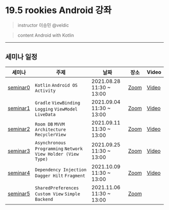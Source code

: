 # 19.5 rookies Android 강좌

> instructor 이승민 @veldic

> content Android with Kotlin

---

## 세미나 일정

| 세미나 | 주제 | 날짜 | 장소 | Video |
| --- | --- | --- | --- | --- |
| [seminar0](seminar_0) | `Kotlin` `Android OS` `Activity` | 2021.08.28  11:30 ~ 13:00 | [Zoom](https://snu-ac-kr.zoom.us/j/9990095624) | [Video](https://youtu.be/orCngfd8_20) |
| [seminar1](seminar_1) | `Gradle` `ViewBinding` `Logging` `ViewModel` `LiveData` | 2021.09.04  11:30 ~ 13:00 | [Zoom](https://snu-ac-kr.zoom.us/j/9990095624) | [Video](https://youtu.be/ExkERcY1FyM) |
| [seminar2](seminar_2) | `Room DB` `MVVM Architecture` `RecyclerView` | 2021.09.11  11:30 ~ 13:00 | [Zoom](https://snu-ac-kr.zoom.us/j/9990095624) | [Video](https://youtu.be/Qg6Y2dfL7_k) |
| [seminar3](seminar_3) | `Asynchronous Programming` `Network` `View Holder (View Type)` | 2021.09.25  11:30 ~ 13:00 | [Zoom](https://snu-ac-kr.zoom.us/j/9990095624) | [Video](https://youtu.be/5HCyboc-zKo) |
| [seminar4](seminar_4) | `Dependency Injection` `Dagger Hilt` `Fragment` | 2021.10.09  11:30 ~ 13:00 | [Zoom](https://snu-ac-kr.zoom.us/j/9990095624) | [Video](https://youtu.be/u9C8Qsgd11k) |
| [seminar5](seminar_5) | `SharedPreferences` `Custom View` `Simple Backend` | 2021.11.06  11:30 ~ 13:00 | [Zoom](https://snu-ac-kr.zoom.us/j/9990095624) |  |
